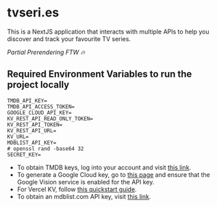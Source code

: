 # tvseri.es

This is a NextJS application that interacts with multiple APIs to help you discover and track your favourite TV series.

_Partial Prerendering FTW 🔥_

## Required Environment Variables to run the project locally

```
TMDB_API_KEY=
TMDB_API_ACCESS_TOKEN=
GOOGLE_CLOUD_API_KEY=
KV_REST_API_READ_ONLY_TOKEN=
KV_REST_API_TOKEN=
KV_REST_API_URL=
KV_URL=
MDBLIST_API_KEY=
# openssl rand -base64 32
SECRET_KEY=
```

- To obtain TMDB keys, log into your account and visit [this link](https://www.themoviedb.org/settings/api).
- To generate a Google Cloud key, go to [this page](https://console.cloud.google.com/apis/credentials) and ensure that the Google Vision service is enabled for the API key.
- For Vercel KV, follow [this quickstart guide](https://vercel.com/docs/storage/vercel-kv/quickstart#create-a-kv-database).
- To obtain an mdblist.com API key, visit [this link](https://mdblist.com/preferences/).
